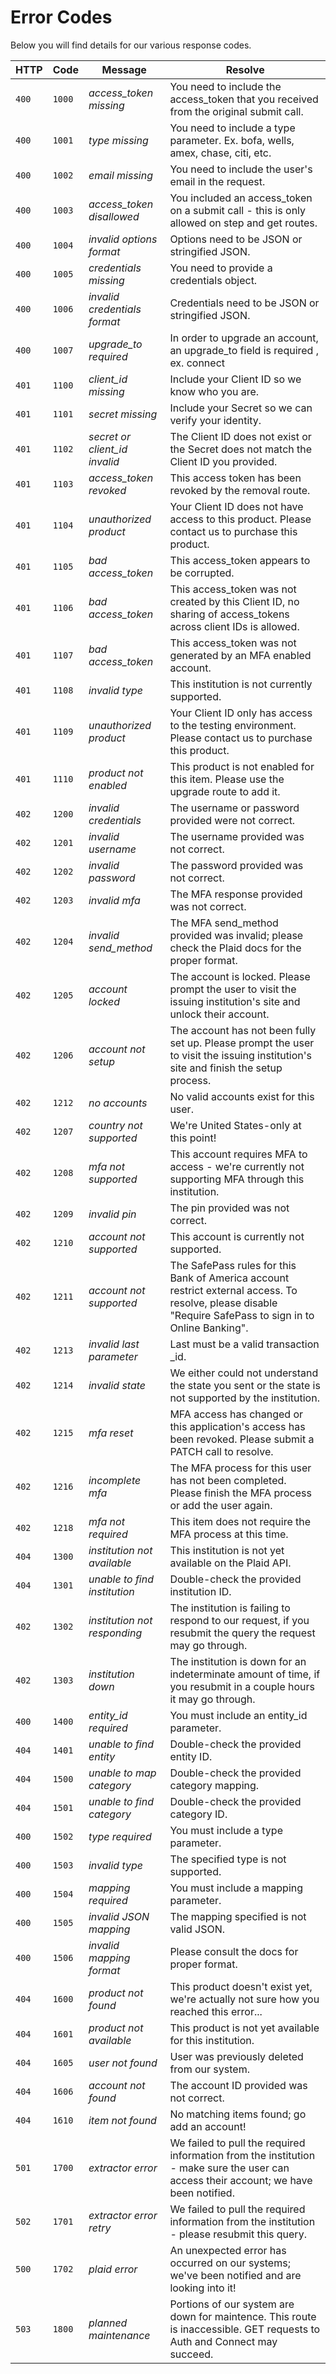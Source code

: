 # Error Codes

Below you will find details for our various response codes.

HTTP | Code | Message | Resolve
---- | ---- | ------- | -------
`400` | `1000` | *access_token missing* | You need to include the access_token that you received from the original submit call.
`400` | `1001` | *type missing* | You need to include a type parameter. Ex. bofa, wells, amex, chase, citi, etc.
`400` | `1002` | *email missing* | You need to include the user's email in the request.
`400` | `1003` | *access_token disallowed* | You included an access_token on a submit call - this is only allowed on step and get routes.
`400` | `1004` | *invalid options format* | Options need to be JSON or stringified JSON.
`400` | `1005` | *credentials missing* | You need to provide a credentials object.
`400` | `1006` | *invalid credentials format* | Credentials need to be JSON or stringified JSON.
`400` | `1007` | *upgrade_to required* | In order to upgrade an account, an upgrade_to field is required , ex. connect
`401` | `1100` | *client_id missing* | Include your Client ID so we know who you are.
`401` | `1101` | *secret missing* | Include your Secret so we can verify your identity.
`401` | `1102` | *secret or client_id invalid* | The Client ID does not exist or the Secret does not match the Client ID you provided.
`401` | `1103` | *access_token revoked* | This access token has been revoked by the removal route.
`401` | `1104` | *unauthorized product* | Your Client ID does not have access to this product. Please contact us to purchase this product.
`401` | `1105` | *bad access_token* | This access_token appears to be corrupted.
`401` | `1106` | *bad access_token* | This access_token was not created by this Client ID, no sharing of access_tokens across client IDs is allowed.
`401` | `1107` | *bad access_token* | This access_token was not generated by an MFA enabled account.
`401` | `1108` | *invalid type* | This institution is not currently supported.
`401` | `1109` | *unauthorized product* | Your Client ID only has access to the testing environment. Please contact us to purchase this product.
`401` | `1110` | *product not enabled* | This product is not enabled for this item. Please use the upgrade route to add it.
`402` | `1200` | *invalid credentials* | The username or password provided were not correct.
`402` | `1201` | *invalid username* | The username provided was not correct.
`402` | `1202` | *invalid password* | The password provided was not correct.
`402` | `1203` | *invalid mfa* | The MFA response provided was not correct.
`402` | `1204` | *invalid send_method* | The MFA send_method provided was invalid; please check the Plaid docs for the proper format.
`402` | `1205` | *account locked* | The account is locked. Please prompt the user to visit the issuing institution's site and unlock their account.
`402` | `1206` | *account not setup* | The account has not been fully set up. Please prompt the user to visit the issuing institution's site and finish the setup process.
`402` | `1212` | *no accounts* | No valid accounts exist for this user.
`402` | `1207` | *country not supported* | We're United States-only at this point!
`402` | `1208` | *mfa not supported* | This account requires MFA to access - we're currently not supporting MFA through this institution.
`402` | `1209` | *invalid pin* | The pin provided was not correct.
`402` | `1210` | *account not supported* | This account is currently not supported.
`402` | `1211` | *account not supported* | The SafePass rules for this Bank of America account restrict external access. To resolve, please disable "Require SafePass to sign in to Online Banking".
`402` | `1213` | *invalid last parameter* | Last must be a valid transaction _id.
`402` | `1214` | *invalid state* | We either could not understand the state you sent or the state is not supported by the institution.
`402` | `1215` | *mfa reset* | MFA access has changed or this application's access has been revoked. Please submit a PATCH call to resolve.
`402` | `1216` | *incomplete mfa* | The MFA process for this user has not been completed. Please finish the MFA process or add the user again.
`402` | `1218` | *mfa not required* | This item does not require the MFA process at this time.
`404` | `1300` | *institution not available* | This institution is not yet available on the Plaid API.
`404` | `1301` | *unable to find institution* | Double-check the provided institution ID.
`402` | `1302` | *institution not responding* | The institution is failing to respond to our request, if you resubmit the query the request may go through.
`402` | `1303` | *institution down* | The institution is down for an indeterminate amount of time, if you resubmit in a couple hours it may go through.
`400` | `1400` | *entity_id required* | You must include an entity_id parameter.
`404` | `1401` | *unable to find entity* | Double-check the provided entity ID.
`404` | `1500` | *unable to map category* | Double-check the provided category mapping.
`404` | `1501` | *unable to find category* | Double-check the provided category ID.
`400` | `1502` | *type required* | You must include a type parameter.
`400` | `1503` | *invalid type* | The specified type is not supported.
`400` | `1504` | *mapping required* | You must include a mapping parameter.
`400` | `1505` | *invalid JSON mapping* | The mapping specified is not valid JSON.
`400` | `1506` | *invalid mapping format* | Please consult the docs for proper format.
`404` | `1600` | *product not found* | This product doesn't exist yet, we're actually not sure how you reached this error...
`404` | `1601` | *product not available* | This product is not yet available for this institution.
`404` | `1605` | *user not found* | User was previously deleted from our system.
`404` | `1606` | *account not found* | The account ID provided was not correct.
`404` | `1610` | *item not found* | No matching items found; go add an account!
`501` | `1700` | *extractor error* | We failed to pull the required information from the institution - make sure the user can access their account; we have been notified.
`502` | `1701` | *extractor error retry* | We failed to pull the required information from the institution - please resubmit this query.
`500` | `1702` | *plaid error* | An unexpected error has occurred on our systems; we've been notified and are looking into it!
`503` | `1800` | *planned maintenance* | Portions of our system are down for maintence. This route is inaccessible. GET requests to Auth and Connect may succeed.
